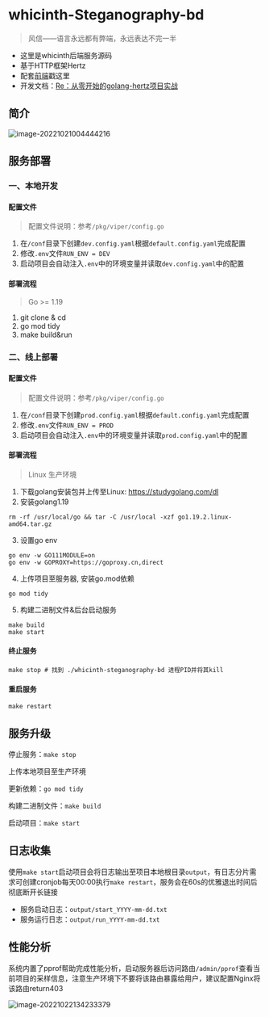 # whicinth-Steganography-bd

> 风信——语言永远都有弊端，永远表达不完一半

* 这里是whicinth后端服务源码
* 基于HTTP框架Hertz
* 配套[前端](https://github.com/xhdd123321/whicinth-Steganography-fd)戳这里 
* 开发文档：[Re：从零开始的golang-hertz项目实战](https://zhu-an.cn/todo/Re：从零开始的golang-hertz项目实战/)

## 简介

![image-20221021004444216](https://img.zhu-an.cn/img/20221021004444.png)

## 服务部署

### 一、本地开发

#### 配置文件
> 配置文件说明：参考`/pkg/viper/config.go`
1. 在`/conf`目录下创建`dev.config.yaml`根据`default.config.yaml`完成配置
2. 修改`.env`文件`RUN_ENV = DEV`
3. 启动项目会自动注入`.env`中的环境变量并读取`dev.config.yaml`中的配置

#### 部署流程

> Go >= 1.19
1. git clone & cd
2. go mod tidy
3. make build&run

### 二、线上部署

#### 配置文件
> 配置文件说明：参考`/pkg/viper/config.go`
1. 在`/conf`目录下创建`prod.config.yaml`根据`default.config.yaml`完成配置
2. 修改`.env`文件`RUN_ENV = PROD`
3. 启动项目会自动注入`.env`中的环境变量并读取`prod.config.yaml`中的配置

#### 部署流程
> Linux 生产环境
1. 下载golang安装包并上传至Linux: https://studygolang.com/dl
2. 安装golang1.19
```shell
rm -rf /usr/local/go && tar -C /usr/local -xzf go1.19.2.linux-amd64.tar.gz
```
3. 设置go env
```shell
go env -w GO111MODULE=on
go env -w GOPROXY=https://goproxy.cn,direct
```
4. 上传项目至服务器, 安装go.mod依赖
```shell
go mod tidy
```
5. 构建二进制文件&后台启动服务
```shell
make build
make start
```

#### 终止服务
```shell
make stop # 找到 ./whicinth-steganography-bd 进程PID并将其kill
```

#### 重启服务
```shell
make restart
```

## 服务升级
停止服务：`make stop`

上传本地项目至生产环境

更新依赖：`go mod tidy`

构建二进制文件：`make build`

启动项目：`make start`

## 日志收集
使用`make start`启动项目会将日志输出至项目本地根目录`output`，有日志分片需求可创建cronjob每天00:00执行`make restart`，服务会在60s的优雅退出时间后彻底断开长链接

- 服务启动日志：`output/start_YYYY-mm-dd.txt`
- 服务运行日志：`output/run_YYYY-mm-dd.txt`

## 性能分析

系统内置了pprof帮助完成性能分析，启动服务器后访问路由`/admin/pprof`查看当前项目的采样信息，注意生产环境下不要将该路由暴露给用户，建议配置Nginx将该路由return403

![image-20221022134233379](https://img.zhu-an.cn/img/20221022134233.png)

